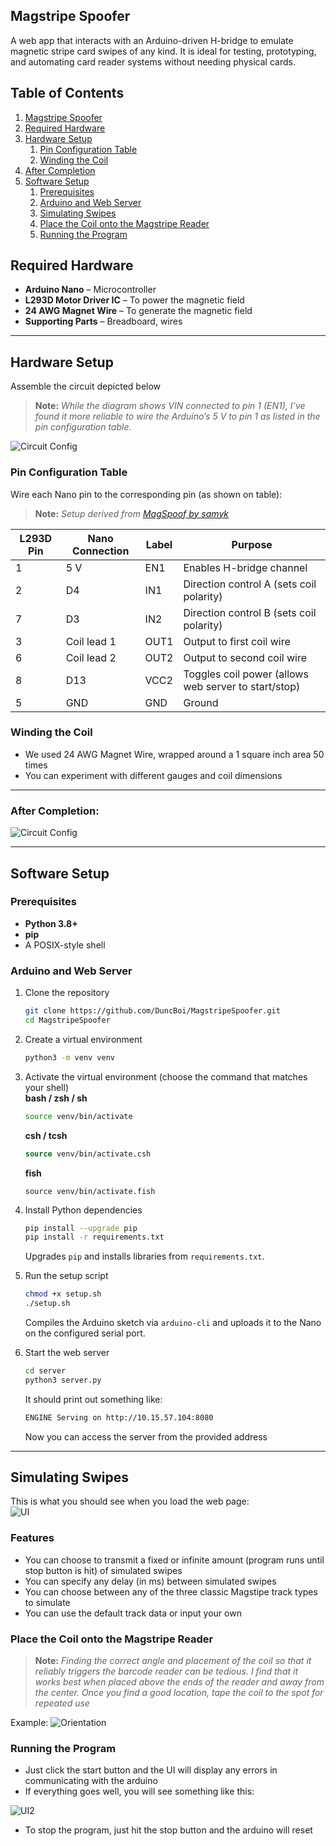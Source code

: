 ## Magstripe Spoofer

A web app that interacts with an Arduino-driven H-bridge to emulate magnetic stripe card swipes of any kind. It is ideal for testing, prototyping, and automating card reader systems without needing physical cards.

## Table of Contents

1. [Magstripe Spoofer](#magstripe-spoofer)  
2. [Required Hardware](#required-hardware)  
3. [Hardware Setup](#hardware-setup)  
   1. [Pin Configuration Table](#pin-configuration-table)  
   2. [Winding the Coil](#winding-the-coil)  
4. [After Completion](#after-completion)  
5. [Software Setup](#software-setup)  
   1. [Prerequisites](#prerequisites)  
   2. [Arduino and Web Server](#arduino-and-web-server)  
   3. [Simulating Swipes](#simulating-swipes)  
   4. [Place the Coil onto the Magstripe Reader](#placing-the-coil-onto-the-magstripe-reader)  
   5. [Running the Program](#running-the-program)  

## Required Hardware

- **Arduino Nano** – Microcontroller
- **L293D Motor Driver IC** – To power the magnetic field
- **24 AWG Magnet Wire** – To generate the magnetic field
- **Supporting Parts** – Breadboard, wires

---

## Hardware Setup
Assemble the circuit depicted below
> **Note:** *While the diagram shows VIN connected to pin 1 (EN1), I’ve found it more reliable to wire the Arduino’s 5 V to pin 1 as listed in the pin configuration table.*

![Circuit Config](static/circuit_image.png)  

### Pin Configuration Table

Wire each Nano pin to the corresponding pin (as shown on table):
> **Note:** *Setup derived from [MagSpoof by samyk](https://github.com/samyk/magspoof/)*

| L293D Pin | Nano Connection | Label | Purpose                                                |
| --------- | --------------- | ----- | ------------------------------------------------------ |
| 1         | 5 V             | EN1   | Enables H-bridge channel |
| 2         | D4              | IN1   | Direction control A (sets coil polarity) |
| 7         | D3              | IN2   | Direction control B (sets coil polarity) |
| 3         | Coil lead 1     | OUT1  | Output to first coil wire                              |
| 6         | Coil lead 2     | OUT2  | Output to second coil wire                             |
| 8         | D13             | VCC2  | Toggles coil power (allows web server to start/stop)   |
| 5         | GND             | GND   | Ground  |


### Winding the Coil
- We used 24 AWG Magnet Wire, wrapped around a 1 square inch area 50 times
- You can experiment with different gauges and coil dimensions

---

### After Completion:

![Circuit Config](static/mine.jpg)  

---

## Software Setup

### Prerequisites
- **Python 3.8+**
- **pip**
- A POSIX-style shell

### Arduino and Web Server
1. Clone the repository
   ```bash
   git clone https://github.com/DuncBoi/MagstripeSpoofer.git
   cd MagstripeSpoofer
   ```

2. Create a virtual environment  
   ```bash
   python3 -m venv venv
   ```

3. Activate the virtual environment (choose the command that matches your shell)  
   **bash / zsh / sh**  
   ```bash
   source venv/bin/activate
   ```  
   **csh / tcsh**  
   ```csh
   source venv/bin/activate.csh
   ```  
   **fish**  
   ```fish
   source venv/bin/activate.fish
   ```
   
4. Install Python dependencies
   ```bash
   pip install --upgrade pip
   pip install -r requirements.txt
   ```
   Upgrades `pip` and installs libraries from `requirements.txt`.

5. Run the setup script
   ```bash
   chmod +x setup.sh
   ./setup.sh
   ```
   Compiles the Arduino sketch via `arduino-cli` and uploads it to the Nano on the configured serial port.
  
6. Start the web server
   ```bash
   cd server
   python3 server.py
   ```
   It should print out something like:
   ```bash
   ENGINE Serving on http://10.15.57.104:8080
    ```
   Now you can access the server from the provided address

---

## Simulating Swipes
This is what you should see when you load the web page:  
![UI](static/ui.png)  

### Features
- You can choose to transmit a fixed or infinite amount (program runs until stop button is hit) of simulated swipes
- You can specify any delay (in ms) between simulated swipes
- You can choose between any of the three classic Magstipe track types to simulate
- You can use the default track data or input your own

### Place the Coil onto the Magstripe Reader
> **Note:** *Finding the correct angle and placement of the coil so that it reliably triggers the barcode reader can be tedious. I find that it works best when placed above the ends of the reader and away from the center. Once you find a good location, tape the coil to the spot for repeated use*

Example:
![Orientation](static/orientation.jpg)  

### Running the Program
- Just click the start button and the UI will display any errors in communicating with the arduino
- If everything goes well, you will see something like this:

![UI2](static/ui2.png)  

- To stop the program, just hit the stop button and the arduino will reset
